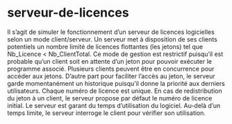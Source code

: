 # serveur-de-licences

Il s’agit de simuler le fonctionnement d’un serveur de licences logicielles selon un mode 
client/serveur. Un serveur met à disposition de ses clients potentiels un nombre limité de 
licences flottantes (les jetons) tel que Nb_Licence < Nb_ClientTotal. Ce mode de gestion 
est restrictif puisqu’il est probable qu’un client soit en attente d’un jeton pour pouvoir exécuter 
le programme associé. Plusieurs clients peuvent être en concurrence pour accéder aux jetons. 
D’autre part pour faciliter l’accès au jeton, le serveur garde momentanément un historique 
puisqu’il donne la priorité aux derniers utilisateurs. Chaque numéro de licence est unique. En 
cas de redistribution du jeton à un client, le serveur propose par défaut le numéro de licence 
initial. Le serveur est garant du temps d’utilisation du logiciel. Au-delà d’un temps limite, le 
serveur interroge le client pour vérifier son utilisation. 